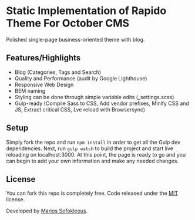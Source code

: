 Static Implementation of Rapido Theme For October CMS
==========

Polished single-page business-oriented theme with blog.

## Features/Highlights

* Blog (Categories, Tags and Search)
* Quality and Performance (audit by Google Lighthouse)
* Responsive Web Design
* BEM naming
* Styling can be done through simple variable edits (_settings.scss)
* Gulp-ready (Compile Sass to CSS, Add vendor prefixes, Minify CSS and JS, Extract critical CSS, Lve reload with Browsersync)

## Setup

Simply fork the repo and run ```npm install``` in order to get all the Gulp dev dependencies. Next, run ```gulp watch``` to build the project and start live reloading on localhost:3000. At this point, the page is ready to go and you can begin to add your own information and make any needed changes.

## License

You can fork this repo is completely free. Code released under the [MIT](LICENSE) license.

Developed by [Marios Sofokleous](https://msof.me/).